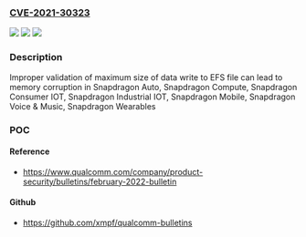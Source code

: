 ### [CVE-2021-30323](https://cve.mitre.org/cgi-bin/cvename.cgi?name=CVE-2021-30323)
![](https://img.shields.io/static/v1?label=Product&message=Snapdragon%20Auto%2C%20Snapdragon%20Compute%2C%20Snapdragon%20Consumer%20IOT%2C%20Snapdragon%20Industrial%20IOT%2C%20Snapdragon%20Mobile%2C%20Snapdragon%20Voice%20%26%20Music%2C%20Snapdragon%20Wearables&color=blue)
![](https://img.shields.io/static/v1?label=Version&message=APQ8009W%2C%20APQ8017%2C%20APQ8053%2C%20APQ8096AU%2C%20AQT1000%2C%20CSRB31024%2C%20MDM8207%2C%20MDM9150%2C%20MDM9205%2C%20MDM9206%2C%20MDM9207%2C%20MDM9250%2C%20MDM9607%2C%20MDM9628%2C%20MDM9640%2C%20MDM9650%2C%20MDM9655%2C%20MSM8909W%2C%20MSM8953%2C%20MSM8996AU%2C%20QCA4004%2C%20QCA6174A%2C%20QCA6420%2C%20QCA6430%2C%20QCA6564A%2C%20QCA6564AU%2C%20QCA6574%2C%20QCA6574A%2C%20QCA6574AU%2C%20QCA6584AU%2C%20QCA6595AU%2C%20QCA6696%2C%20QCA9367%2C%20QCA9377%2C%20QCM2290%2C%20QCM4290%2C%20QCM6125%2C%20QCS2290%2C%20QCS410%2C%20QCS4290%2C%20QCS610%2C%20QCS6125%2C%20QET4101%2C%20QSW8573%2C%20Qualcomm215%2C%20SA415M%2C%20SA6145P%2C%20SA6150P%2C%20SA6155P%2C%20SA8145P%2C%20SA8150P%2C%20SA8155P%2C%20SA8195P%2C%20SD%20675%2C%20SD%208cx%20Gen2%2C%20SD205%2C%20SD210%2C%20SD429%2C%20SD439%2C%20SD660%2C%20SD665%2C%20SD675%2C%20SD678%2C%20SD720G%2C%20SD730%2C%20SD7c%2C%20SD845%2C%20SD850%2C%20SD855%2C%20SDA429W%2C%20SDM429W%2C%20SDW2500%2C%20SDX12%2C%20SDX20%2C%20SDX24%2C%20SDXR1%2C%20SM6250%2C%20SM6250P%2C%20WCD9306%2C%20WCD9326%2C%20WCD9330%2C%20WCD9335%2C%20WCD9340%2C%20WCD9341%2C%20WCD9370%2C%20WCD9375%2C%20WCD9380%2C%20WCN3610%2C%20WCN3615%2C%20WCN3620%2C%20WCN3660B%2C%20WCN3680B%2C%20WCN3910%2C%20WCN3950%2C%20WCN3980%2C%20WCN3988%2C%20WCN3990%2C%20WCN3991%2C%20WCN3998%2C%20WSA8810%2C%20WSA8815%20&color=brightgreen)
![](https://img.shields.io/static/v1?label=Vulnerability&message=Buffer%20Copy%20Without%20Checking%20Size%20of%20Input%20in%20Modem&color=brightgreen)

### Description

Improper validation of maximum size of data write to EFS file can lead to memory corruption in Snapdragon Auto, Snapdragon Compute, Snapdragon Consumer IOT, Snapdragon Industrial IOT, Snapdragon Mobile, Snapdragon Voice & Music, Snapdragon Wearables

### POC

#### Reference
- https://www.qualcomm.com/company/product-security/bulletins/february-2022-bulletin

#### Github
- https://github.com/xmpf/qualcomm-bulletins

